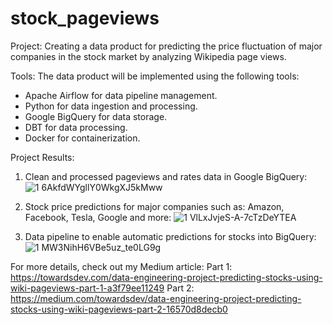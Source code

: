 # stock_pageviews

Project: 
Creating a data product for predicting the price fluctuation of major companies in the stock market by analyzing Wikipedia page views.

Tools:
The data product will be implemented using the following tools:
- Apache Airflow for data pipeline management.
- Python for data ingestion and processing.
- Google BigQuery for data storage.
- DBT for data processing.
- Docker for containerization.

Project Results:
1. Clean and processed pageviews and rates data in Google BigQuery:
![1 6AkfdWYgllY0WkgXJ5kMww](https://github.com/bardadon/stock_pageviews/assets/65648983/ef0027b8-c54f-44d0-9675-bc523d69358c)

2. Stock price predictions for major companies such as: Amazon, Facebook, Tesla, Google and more:
![1 VlLxJvjeS-A-7cTzDeYTEA](https://github.com/bardadon/stock_pageviews/assets/65648983/9c944fa3-ffa7-4062-9d6a-0613b0e61d6f)

3. Data pipeline to enable automatic predictions for stocks into BigQuery:
![1 MW3NihH6VBe5uz_te0LG9g](https://github.com/bardadon/stock_pageviews/assets/65648983/c1c194e9-b37b-4a46-99ad-f08ea4f88f4f)

For more details, check out my Medium article:
Part 1: https://towardsdev.com/data-engineering-project-predicting-stocks-using-wiki-pageviews-part-1-a3f79ee11249
Part 2: https://medium.com/towardsdev/data-engineering-project-predicting-stocks-using-wiki-pageviews-part-2-16570d8decb0
